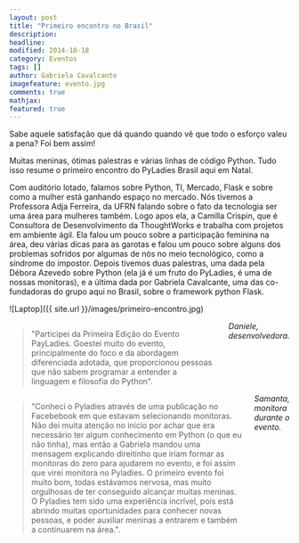 ```yaml
---
layout: post
title: "Primeiro encontro no Brasil"
description: 
headline: 
modified: 2014-10-18
category: Eventos
tags: []
author: Gabriela Cavalcante
imagefeature: evento.jpg
comments: true
mathjax: 
featured: true
---
```


Sabe aquele satisfação que dá quando quando vê que todo o esforço valeu a pena? Foi bem assim!

Muitas meninas, ótimas palestras e várias linhas de código Python. Tudo isso resume o primeiro encontro do PyLadies Brasil aqui em Natal. 

Com auditório lotado, falamos sobre Python, TI, Mercado, Flask e sobre como a mulher está ganhando espaço no mercado. Nós tivemos a Professora Adja Ferreira, da UFRN falando sobre o fato da tecnologia ser uma área para mulheres também. Logo apos ela, a Camilla Crispin, que é Consultora de Desenvolvimento da ThoughtWorks e trabalha com projetos em ambiente ágil. Ela falou um pouco sobre a participação feminina na área, deu várias dicas para as garotas e falou um pouco sobre alguns dos problemas sofridos por algumas de nós no meio tecnológico, como a síndrome do impostor. Depois tivemos duas palestras, uma dada pela Débora Azevedo sobre Python (ela já é um fruto do PyLadies, é uma de nossas monitoras), e a última dada por Gabriela Cavalcante, uma das co-fundadoras do grupo aqui no Brasil, sobre o framework python Flask.
 
![Laptop]({{ site.url }}/images/primeiro-encontro.jpg)

<div class="row">
    <div class="small-12 medium-6 columns">
        <blockquote>"Participei da Primeira Edição do Evento PayLadies. Goestei muito do evento, principalmente do foco e da abordagem diferenciada adotada, que proporcionou pessoas que não sabem programar a entender a linguagem e filosofia do Python".</blockquote>
        <i>Daniele, desenvolvedora.</i>
    </div>
    <div class="small-12 medium-6 columns">
        <blockquote>"Conheci o Pyladies através de uma publicação no Facebebook em que estavam selecionando monitoras. Não dei muita atenção no inicío por achar que era necessário ter algum conhecimento em Python (o que eu não tinha), mas então a Gabriela mandou uma mensagem explicando direitinho que iriam formar as monitoras do zero para ajudarem no evento, e foi assim que virei monitora no Pyladies. O primeiro evento foi muito bom, todas estávamos nervosa, mas muito orgulhosas de ter conseguido alcançar muitas meninas. O Pyladies tem sido uma experiência incrível, pois está abrindo muitas oportunidades para conhecer novas pessoas, e poder auxiliar meninas a entrarem e também a continuarem na área.".</blockquote>
        <i>Samanta, monitora durante o evento.</i>
    </div>
</div>
 
<br/>